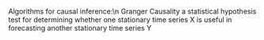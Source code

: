 
Algorithms for causal inference:\n
Granger Causality
a statistical hypothesis test for determining whether one stationary time series X is useful in forecasting another stationary time series Y
